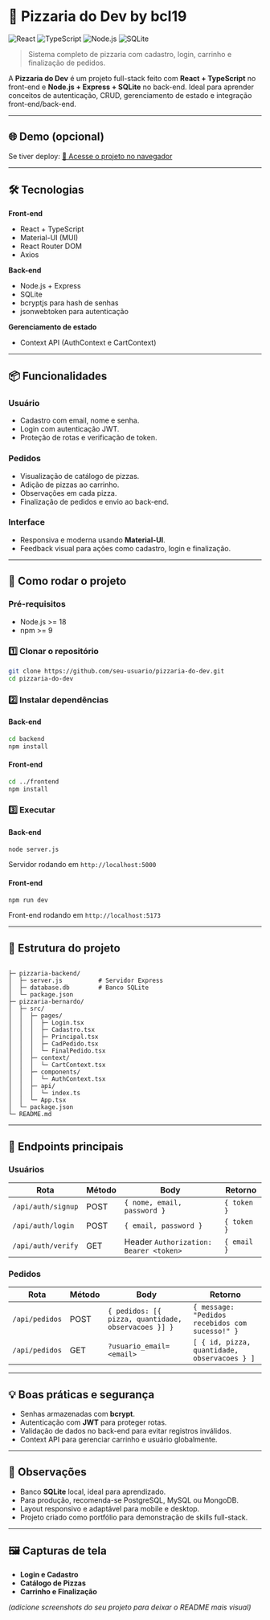 # 🍕 Pizzaria do Dev by bcl19

![React](https://img.shields.io/badge/React-18.3.0-blue?logo=react\&logoColor=white)
![TypeScript](https://img.shields.io/badge/TypeScript-5.3.2-blue?logo=typescript\&logoColor=white)
![Node.js](https://img.shields.io/badge/Node.js-20.0.0-green?logo=node.js\&logoColor=white)
![SQLite](https://img.shields.io/badge/SQLite-3.43.1-lightgrey?logo=sqlite\&logoColor=white)

> Sistema completo de pizzaria com cadastro, login, carrinho e finalização de pedidos.

A **Pizzaria do Dev** é um projeto full-stack feito com **React + TypeScript** no front-end e **Node.js + Express + SQLite** no back-end.
Ideal para aprender conceitos de autenticação, CRUD, gerenciamento de estado e integração front-end/back-end.

---

## 🌐 Demo (opcional)

Se tiver deploy:
[🌟 Acesse o projeto no navegador](https://seu-deploy-aqui.com)

---

## 🛠 Tecnologias

**Front-end**

* React + TypeScript
* Material-UI (MUI)
* React Router DOM
* Axios

**Back-end**

* Node.js + Express
* SQLite
* bcryptjs para hash de senhas
* jsonwebtoken para autenticação

**Gerenciamento de estado**

* Context API (AuthContext e CartContext)

---

## 📦 Funcionalidades

### Usuário

* Cadastro com email, nome e senha.
* Login com autenticação JWT.
* Proteção de rotas e verificação de token.

### Pedidos

* Visualização de catálogo de pizzas.
* Adição de pizzas ao carrinho.
* Observações em cada pizza.
* Finalização de pedidos e envio ao back-end.

### Interface

* Responsiva e moderna usando **Material-UI**.
* Feedback visual para ações como cadastro, login e finalização.

---

## 🚀 Como rodar o projeto

### Pré-requisitos

* Node.js >= 18
* npm >= 9

### 1️⃣ Clonar o repositório

```bash
git clone https://github.com/seu-usuario/pizzaria-do-dev.git
cd pizzaria-do-dev
```

### 2️⃣ Instalar dependências

#### Back-end

```bash
cd backend
npm install
```

#### Front-end

```bash
cd ../frontend
npm install
```

### 3️⃣ Executar

#### Back-end

```bash
node server.js
```

Servidor rodando em `http://localhost:5000`

#### Front-end

```bash
npm run dev
```

Front-end rodando em `http://localhost:5173`

---

## 📁 Estrutura do projeto

```

├─ pizzaria-backend/
│  ├─ server.js          # Servidor Express
│  ├─ database.db        # Banco SQLite
│  └─ package.json
├─ pizzaria-bernardo/
│  ├─ src/
│  │  ├─ pages/
│  │  │  ├─ Login.tsx
│  │  │  ├─ Cadastro.tsx
│  │  │  ├─ Principal.tsx
│  │  │  ├─ CadPedido.tsx
│  │  │  └─ FinalPedido.tsx
│  │  ├─ context/
│  │  │  └─ CartContext.tsx
│  │  ├─ components/
│  │  │  └─ AuthContext.tsx
│  │  ├─ api/
│  │  │  └─ index.ts
│  │  └─ App.tsx
│  └─ package.json
└─ README.md
```

---

## 🔗 Endpoints principais

### Usuários

| Rota               | Método | Body                                   | Retorno     |
| ------------------ | ------ | -------------------------------------- | ----------- |
| `/api/auth/signup` | POST   | `{ nome, email, password }`            | `{ token }` |
| `/api/auth/login`  | POST   | `{ email, password }`                  | `{ token }` |
| `/api/auth/verify` | GET    | Header `Authorization: Bearer <token>` | `{ email }` |

### Pedidos

| Rota           | Método | Body                                                | Retorno                                         |
| -------------- | ------ | --------------------------------------------------- | ----------------------------------------------- |
| `/api/pedidos` | POST   | `{ pedidos: [{ pizza, quantidade, observacoes }] }` | `{ message: "Pedidos recebidos com sucesso!" }` |
| `/api/pedidos` | GET    | `?usuario_email=<email>`                            | `[ { id, pizza, quantidade, observacoes } ]`    |

---

## 💡 Boas práticas e segurança

* Senhas armazenadas com **bcrypt**.
* Autenticação com **JWT** para proteger rotas.
* Validação de dados no back-end para evitar registros inválidos.
* Context API para gerenciar carrinho e usuário globalmente.

---

## 📌 Observações

* Banco **SQLite** local, ideal para aprendizado.
* Para produção, recomenda-se PostgreSQL, MySQL ou MongoDB.
* Layout responsivo e adaptável para mobile e desktop.
* Projeto criado como portfólio para demonstração de skills full-stack.

---

## 🖼 Capturas de tela

* **Login e Cadastro**
* **Catálogo de Pizzas**
* **Carrinho e Finalização**

*(adicione screenshots do seu projeto para deixar o README mais visual)*
